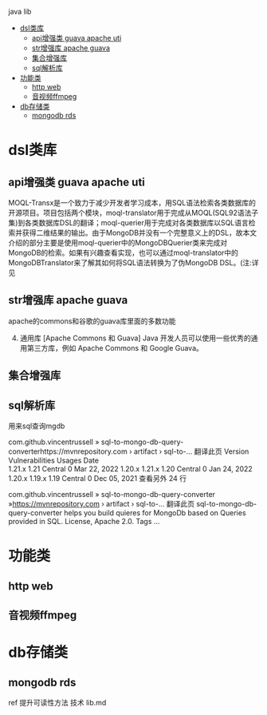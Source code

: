 java lib


<!-- TOC -->

- [dsl类库](#dsl类库)
  - [api增强类 guava apache uti](#api增强类-guava-apache-uti)
  - [str增强库  apache guava](#str增强库--apache-guava)
  - [集合增强库](#集合增强库)
  - [sql解析库](#sql解析库)
- [功能类](#功能类)
  - [http web](#http-web)
  - [音视频ffmpeg](#音视频ffmpeg)
- [db存储类](#db存储类)
  - [mongodb   rds](#mongodb---rds)

<!-- /TOC -->
# dsl类库

## api增强类 guava apache uti

MOQL-Transx是一个致力于减少开发者学习成本，用SQL语法检索各类数据库的开源项目。项目包括两个模块，moql-translator用于完成从MOQL(SQL92语法子集)到各类数据库DSL的翻译；moql-querier用于完成对各类数据库以SQL语言检索并获得二维结果的输出。由于MongoDB并没有一个完整意义上的DSL，故本文介绍的部分主要是使用moql-querier中的MongoDBQuerier类来完成对MongoDB的检索。如果有兴趣查看实现，也可以通过moql-translator中的MongoDBTranslator来了解其如何将SQL语法转换为了伪MongoDB DSL。(注:详见

## str增强库  apache guava
apache的commons和谷歌的guava库里面的多数功能

4. 通用库 [Apache Commons 和 Guava]
Java 开发人员可以使用一些优秀的通用第三方库，例如 Apache Commons 和 Google Guava。


## 集合增强库
## sql解析库
用来sql查询mgdb


com.github.vincentrussell » sql-to-mongo-db-query-converterhttps://mvnrepository.com › artifact › sql-to-...
翻译此页
Version	Vulnerabilities	Usages	Date	
1.21.x	1.21	Central	0	Mar 22, 2022
1.20.x	1.21.x	1.20	Central	0	Jan 24, 2022
1.20.x	1.19.x	1.19	Central	0	Dec 05, 2021
查看另外 24 行



com.github.vincentrussell » sql-to-mongo-db-query-converter »https://mvnrepository.com › artifact › sql-to-...
翻译此页
sql-to-mongo-db-query-converter helps you build quieres for MongoDb based on Queries provided in SQL. License, Apache 2.0. Tags ...

# 功能类

## http web
## 音视频ffmpeg

# db存储类
## mongodb   rds

ref
提升可读性方法 技术 lib.md
